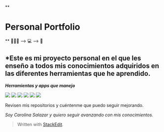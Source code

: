 **
# Personal Portfolio

** 👩🏼‍💻  -->  💻 -->  📱    

## *Este es mi proyecto personal en el que les enseño a todos mis conocimientos adquiridos en las diferentes herramientas que he aprendido.

***Herramientas y apps que manejo***

<img src="https://img.icons8.com/color/48/000000/html-5.png"/>  <img src="https://img.icons8.com/color/48/000000/css3.png"/>  <img src="https://img.icons8.com/color/48/000000/javascript.png"/>  <img src="https://img.icons8.com/color/48/000000/adobe-xd.png"/>  <img src="https://img.icons8.com/fluent/48/000000/visual-studio-code-2019.png"/>  <img src="https://img.icons8.com/color/48/000000/ubuntu--v1.png"/>

Revisen mis repositorios y cuéntenme que puedo seguir mejorando.

*Soy Carolina Salazar y quiero seguir avanzando con mis conocimientos.*

> Written with [StackEdit](https://stackedit.io/).
